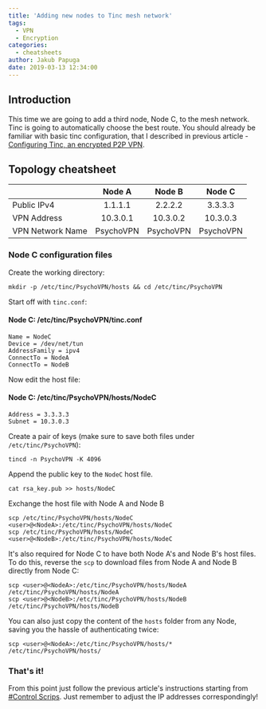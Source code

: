 ```yaml
---
title: 'Adding new nodes to Tinc mesh network'
tags:
  - VPN
  - Encryption
categories:
  - cheatsheets
author: Jakub Papuga
date: 2019-03-13 12:34:00
---
```

## Introduction

This time we are going to add a third node, Node C, to the mesh network. Tinc is going to automatically choose the best route.
You should already be familiar with basic tinc configuration, that I described in previous article - [Configuring Tinc, an encrypted P2P VPN](https://new.mrpsycho.pl/cheatsheets/how-to-configure-tinc-peer-to-peer-vpn).

## Topology cheatsheet

|  | Node A | Node B | Node C |
|:---|:---:|:---:|:---:|
| Public IPv4 | 1.1.1.1 | 2.2.2.2 | 3.3.3.3 |
| VPN Address | 10.3.0.1 | 10.3.0.2 | 10.3.0.3 |
| VPN Network Name | PsychoVPN | PsychoVPN | PsychoVPN |

### Node C configuration files

Create the working directory:

```
mkdir -p /etc/tinc/PsychoVPN/hosts && cd /etc/tinc/PsychoVPN
```

Start off with `tinc.conf`:

#### Node C: /etc/tinc/PsychoVPN/tinc.conf

```
Name = NodeC
Device = /dev/net/tun
AddressFamily = ipv4
ConnectTo = NodeA
ConnectTo = NodeB
```

Now edit the host file:

#### Node C: /etc/tinc/PsychoVPN/hosts/NodeC

```
Address = 3.3.3.3
Subnet = 10.3.0.3
```

Create a pair of keys (make sure to save both files under `/etc/tinc/PsychoVPN`):

```
tincd -n PsychoVPN -K 4096
```

Append the public key to the `NodeC` host file.

```
cat rsa_key.pub >> hosts/NodeC
```

Exchange the host file with Node A and Node B

```
scp /etc/tinc/PsychoVPN/hosts/NodeC <user>@<NodeA>:/etc/tinc/PsychoVPN/hosts/NodeC
scp /etc/tinc/PsychoVPN/hosts/NodeC <user>@<NodeB>:/etc/tinc/PsychoVPN/hosts/NodeC
```

It's also required for Node C to have both Node A's and Node B's host files. To do this, reverse the `scp` to download files from Node A and Node B directly from Node C:

```
scp <user>@<NodeA>:/etc/tinc/PsychoVPN/hosts/NodeA /etc/tinc/PsychoVPN/hosts/NodeA
scp <user>@<NodeB>:/etc/tinc/PsychoVPN/hosts/NodeB /etc/tinc/PsychoVPN/hosts/NodeB
```

You can also just copy the content of the `hosts` folder from any Node, saving you the hassle of authenticating twice:

```
scp <user>@<NodeA>:/etc/tinc/PsychoVPN/hosts/* /etc/tinc/PsychoVPN/hosts/
```

### That's it!

From this point just follow the previous article's instructions starting from [#Control Scrips](https://new.mrpsycho.pl/cheatsheets/how-to-configure-tinc-peer-to-peer-vpn/#Control-Scripts). Just remember to adjust the IP addresses correspondingly!
